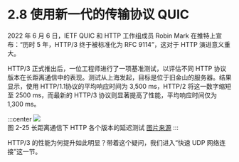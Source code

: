 # 2.8 使用新一代的传输协议 QUIC

2022 年 6 月 6 日，IETF QUIC 和 HTTP 工作组成员 Robin Mark 在推特上宣布：“历时 5 年，HTTP/3 终于被标准化为 RFC 9114”，这对于 HTTP 演进意义重大。

HTTP/3 正式推出后，一位工程师进行了一项基准测试，以评估不同 HTTP 协议版本在长距离通信中的表现。测试从上海发起，目标是位于旧金山的服务器。结果显示，使用 HTTP/1.1协议的平均响应时间为 3,500 ms，HTTP/2 将这一数字缩短至 2500 ms，而最新的 HTTP/3 协议则显著提高了性能，平均响应时间仅为 1,300 ms。

:::center
  ![](../assets/http3.png)<br/>
  图 2-25 长距离通信下 HTTP 各个版本的延迟测试 [图片来源](https://www.cnblogs.com/myshowtime/p/16227260.html)
:::

HTTP/3 的性能为何提升如此明显？带着这个疑问，我们进入“快速 UDP 网络连接”这一节。